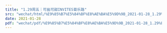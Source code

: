 ```yaml
---
title: "1.29周五｜可盐可甜INVITES菊乐路"
src: "wechat/html/%E9%85%B7%E5%84%BF%E8%AE%BA%E5%9D%9B_2021-01-28_1.29%E5%91%A8%E4%BA%94%EF%BD%9C%E5%8F%AF%E7%9B%90%E5%8F%AF%E7%94%9CINVITES%E8%8F%8A%E4%B9%90%E8%B7%AF.html"
date: 2021-01-28
pdf: "wechat/pdf/%E9%85%B7%E5%84%BF%E8%AE%BA%E5%9D%9B_2021-01-28_1.29%E5%91%A8%E4%BA%94%EF%BD%9C%E5%8F%AF%E7%9B%90%E5%8F%AF%E7%94%9CINVITES%E8%8F%8A%E4%B9%90%E8%B7%AF.pdf"
---
```

